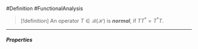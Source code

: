 #Definition #FunctionalAnalysis 

> [!definition]
> An operator $T\in \mathcal{B}(\mathcal{H})$ is ***normal***, if $T T^{*}=T^{*}T$.
---
##### Properties
